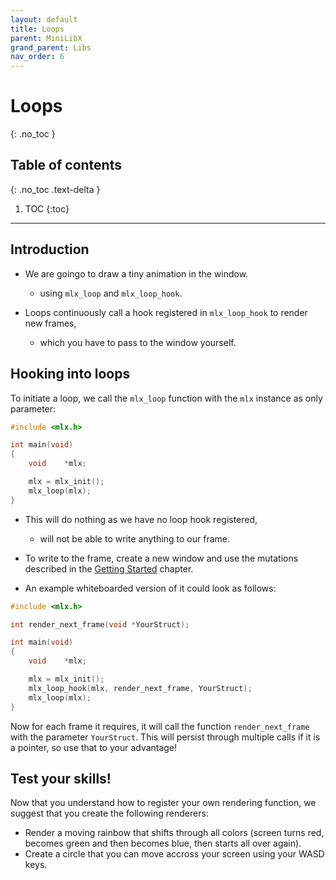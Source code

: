 ```yaml
---
layout: default
title: Loops
parent: MiniLibX
grand_parent: Libs
nav_order: 6
---
```


# Loops
{: .no_toc }

## Table of contents
{: .no_toc .text-delta }

1. TOC
{:toc}

---

## Introduction

- We are goingo to draw a tiny animation in the window.
	- using `mlx_loop` and `mlx_loop_hook`.

- Loops continuously call a hook registered in `mlx_loop_hook` to render new frames,
	- which you have to pass to the window yourself.

## Hooking into loops

To initiate a loop, we call the `mlx_loop` function with the `mlx` instance as only parameter:

```c
#include <mlx.h>

int	main(void)
{
	void	*mlx;

	mlx = mlx_init();
	mlx_loop(mlx);
}
```

- This will do nothing as we have no loop hook registered,
	- will not be able to write anything to our frame.

- To write to the frame, create a new window and use the mutations described in the [Getting Started](./getting_started.html) chapter.
- An example whiteboarded version of it could look as follows:

```c
#include <mlx.h>

int	render_next_frame(void *YourStruct);

int	main(void)
{
	void	*mlx;

	mlx = mlx_init();
	mlx_loop_hook(mlx, render_next_frame, YourStruct);
	mlx_loop(mlx);
}
```

Now for each frame it requires, it will call the function `render_next_frame` with the parameter `YourStruct`. This will persist through multiple calls if it is a pointer, so use that to your advantage!

## Test your skills!

Now that you understand how to register your own rendering function, we suggest
that you create the following renderers:
- Render a moving rainbow that shifts through all colors (screen turns red,
becomes green and then becomes blue, then starts all over again).
- Create a circle that you can move accross your screen using your WASD keys.

